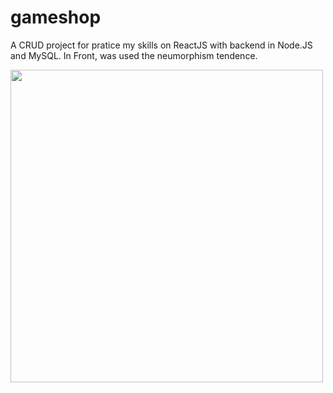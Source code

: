 # gameshop
A CRUD project for pratice my skills on ReactJS with backend in Node.JS and MySQL. In Front, was used the neumorphism tendence.

<div>
  <img src="https://user-images.githubusercontent.com/54803657/168278936-d7fd310d-eb9e-4974-bbdb-136bfbeb1591.jpg" width="500px" />
</div>
